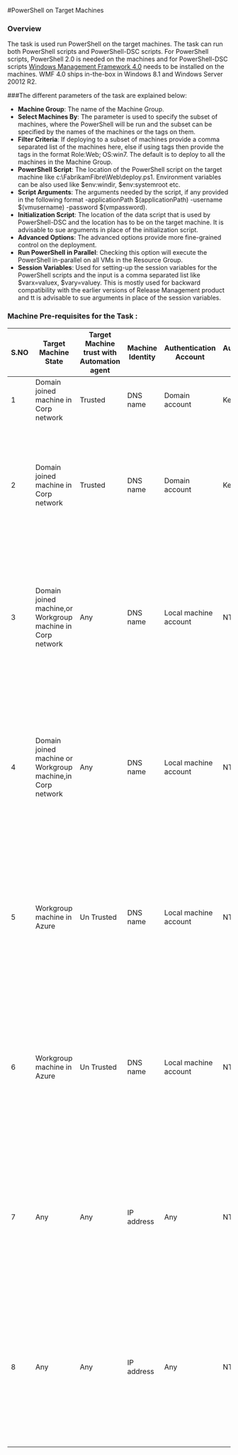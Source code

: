 #PowerShell on Target Machines 

### Overview
The task is used run PowerShell on the target machines. The task can run both PowerShell scripts and PowerShell-DSC scripts. For PowerShell scripts, PowerShell 2.0 is needed on the machines and for PowerShell-DSC scripts [Windows Management Framework 4.0](https://www.microsoft.com/en-in/download/details.aspx?id=40855&40ddd5bd-f9e7-49a6-3526-f86656931a02=True) needs to be installed on the machines. WMF 4.0 ships in-the-box in Windows 8.1 and Windows Server 20012 R2.

###The different parameters of the task are explained below: 

* **Machine Group**: The name of the Machine Group. 
* **Select Machines By**: The parameter is used to specify the subset of machines, where the PowerShell will be run and the subset can be specified by the names of the machines or the tags on them.   
* **Filter Criteria**: If deploying to a subset of machines provide a comma separated list of the machines here, else if using tags then provide the tags in the format Role:Web; OS:win7. The default is to deploy to all the machines in the Machine Group. 
* **PowerShell Script**: The location of the PowerShell script on the target machine like c:\FabrikamFibre\Web\deploy.ps1. Environment variables can be also used like $env:windir, $env:systemroot etc. 
* **Script Arguments**: The arguments needed by the script, if any provided in the following format -applicationPath $(applicationPath) -username $(vmusername) -password $(vmpassword). 
* **Initialization Script**: The location of the data script that is used by PowerShell-DSC and the location has to be on the target machine. It is advisable to sue arguments in place of the initialization script.   
* **Advanced Options**: The advanced options provide more fine-grained control on the deployment. 
 * **Run PowerShell in Parallel**: Checking this option will execute the PowerShell in-parallel on all VMs in the Resource Group.  
 * **Session Variables**: Used for setting-up the session variables for the PowerShell scripts and the input is a comma separated list like $varx=valuex, $vary=valuey. This is mostly used for backward compatibility with the earlier versions of Release Management product and tt is advisable to sue arguments in place of the session variables.      

### Machine Pre-requisites for the Task :


| S.NO | Target Machine State                                       | Target Machine trust with Automation agent | Machine Identity | Authentication Account | Authentication Mode | Authentication Account permission on Target Machine | Connection Type | Pre-requisites in Target machine for Deployment Task to succeed                                                                                                                                                                                                                                                                                                                                                                                                |
|------|------------------------------------------------------------|--------------------------------------------|------------------|------------------------|---------------------|-----------------------------------------------------|-----------------|----------------------------------------------------------------------------------------------------------------------------------------------------------------------------------------------------------------------------------------------------------------------------------------------------------------------------------------------------------------------------------------------------------------------------------------------------------------|
| 1    | Domain joined machine in Corp network                      | Trusted                                    | DNS name         | Domain account         | Kerberos            | Machine Administrator                               | WinRM HTTP      | <ul><li>WinRM HTTP port (default 5985) opened in Firewall.</li></ul>                                                                                                                                                                                                                                                                                                                                                                                           |
| 2    | Domain joined machine in Corp network                      | Trusted                                    | DNS name         | Domain account         | Kerberos            | Machine Administrator                               | WinRM HTTPS     | <ul><li>WinRM HTTPS port  (default 5986) opened in Firewall.</li><li>Trusted certificate in Automation agent.</li><li>If Trusted certificate not in Automation agent then Test certificate option enabled in Task for deployment.</li></ul>                                                                                                                                                                                                                              |
| 3    | Domain joined machine,or Workgroup machine in Corp network | Any                                        | DNS name         | Local machine account  | NTLM                | Machine Administrator                               | WinRM HTTP      | <ul><li>WinRM HTTP port (default 5985) opened in Firewall.</li><li>Disable UAC remote restrictions<a href="https://support.microsoft.com/en-us/kb/951016">(link)</a></li><li>Credential in <MachineName>\<Account> format.</li><li>Set "AllowUnencrypted" option and add remote machines in "Trusted Host" list in Automation Agent<a href="https://msdn.microsoft.com/en-us/library/aa384372(v=vs.85).aspx">(link)</a></li></ul>                              |
| 4    | Domain joined machine or Workgroup machine,in Corp network | Any                                        | DNS name         | Local machine account  | NTLM                | Machine Administrator                               | WinRM HTTPS     | <ul><li>WinRM HTTPS port  (default 5986) opened in Firewall.</li><li>Disable UAC remote restrictions<a href="https://support.microsoft.com/en-us/kb/951016">(link)</a></li><li>Credential in <MachineName>\<Account> format.</li><li>Trusted certificate in Automation agent.</li><li>If Trusted certificate not in Automation agent then Test Certificate option enabled in Task for deployment.</li></ul>                                                              |
| 5    | Workgroup machine in Azure                                 | Un Trusted                                 | DNS name         | Local machine account  | NTLM                | Machine Administrator                               | WinRM HTTP      | <ul><li>WinRM HTTP port (default 5985) opened in Firewall.</li><li>Disable UAC remote restrictions<a href="https://support.microsoft.com/en-us/kb/951016">(link)</a></li><li>Credential in <MachineName>\<Account> format.</li><li>Set "AllowUnencrypted" option and add remote machines in "Trusted Host" list in Automation Agent<a href="https://msdn.microsoft.com/en-us/library/aa384372(v=vs.85).aspx">(link)</a></li></ul>                              |
| 6    | Workgroup machine in Azure                                 | Un Trusted                                 | DNS name         | Local machine account  | NTLM                | Machine Administrator                               | WinRM HTTPS     | <ul><li>WinRM HTTPS port  (default 5986) opened in Firewall.</li><li>Disable UAC remote restrictions<a href="https://support.microsoft.com/en-us/kb/951016">(link)</a></li><li>Credential in <MachineName>\<Account> format.</li><li>Trusted certificate in Automation agent.</li><li>If Trusted certificate not in Automation agent then Test Certificate option enabled in Task for deployment.</li></ul>                                                              |
| 7    | Any                                                        | Any                                        | IP address       | Any                    | NTLM                | Machine Administrator                               | WinRM HTTP      | <ul><li>WinRM HTTP port (default 5985) opened in Firewall.</li><li>Disable UAC remote restrictions<a href="https://support.microsoft.com/en-us/kb/951016">(link)</a></li><li>Credential in <MachineName>\<Account> format.</li><li>Set "AllowUnencrypted" option and add remote machines in "Trusted Host" list in Automation Agent<a href="https://msdn.microsoft.com/en-us/library/aa384372(v=vs.85).aspx">(link)</a></li></ul>                              |
| 8    | Any                                                        | Any                                        | IP address       | Any                    | NTLM                | Machine Administrator                               | WinRM HTTPS     | <ul><li>WinRM HTTPS port  (default 5986) opened in Firewall.</li><li>Disable UAC remote restrictions<a href="https://support.microsoft.com/en-us/kb/951016">(link)</a></li><li>Credential in <MachineName>\<Account> format.</li><li>Trusted certificate in Automation agent.</li><li>If Trusted certificate not in Automation agent then Test Certificate option enabled in Task for deployment.</li></ul>                                                              |
